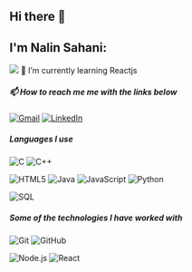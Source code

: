 ## Hi there 👋
## I'm Nalin Sahani:
![](https://github.com/nalin360/nalinSahani.gif)
🌱 I’m currently learning Reactjs

##### 📫 How to reach me me with the links below

<!-- [![Telegram](https://img.shields.io/badge/-TELEGRAM-2CA5E0?style=for-the-badge&logo=telegram&logoColor=white)](https://t.me/adamalston) -->
[![Gmail](https://img.shields.io/badge/-GMAIL-D14836?style=for-the-badge&logo=gmail&logoColor=white)](mailto:nalinsahani01010@gmail.com)
[![LinkedIn](https://img.shields.io/badge/-LINKEDIN-0077B5?style=for-the-badge&logo=linkedin&logoColor=white)]([https://www.linkedin.com/in/adammalston/](https://www.linkedin.com/in/nalin-sahani))


##### Languages I use

![C](https://img.shields.io/badge/-C-000000?style=flat&logo=c)
![C++](https://img.shields.io/badge/-C++-000000?style=flat&logo=c%2B%2B)
<!-- ![Clojure](https://img.shields.io/badge/-Clojure-000000?style=flat&logo=clojure) -->
![HTML5](https://img.shields.io/badge/-HTML5-000000?style=flat&logo=html5)
![Java](https://img.shields.io/badge/-Java-000000?style=flat&logo=java)
![JavaScript](https://img.shields.io/badge/-JavaScript-000000?style=flat&logo=javascript)
![Python](https://img.shields.io/badge/-Python-000000?style=flat&logo=python)
<!-- ![TypeScript](https://img.shields.io/badge/-TypeScript-000000?style=flat&logo=typescript) -->
![SQL](https://img.shields.io/badge/-SQL-000000?style=flat&logo=postgresql)


##### Some of the technologies I have worked with

![Git](https://img.shields.io/badge/-Git-222222?style=flat&logo=git&logoColor=F05032)
![GitHub](https://img.shields.io/badge/-GitHub-222222?style=flat&logo=github&logoColor=181717)
<!-- ![Jira](https://img.shields.io/badge/-Jira-222222?style=flat&logo=jira-software&logoColor=white&logoColor=0052CC) -->
<!-- ![jQuery](https://img.shields.io/badge/-jQuery-222222?style=flat&logo=jQuery&logoColor=0769AD) -->
<!-- ![Linux](https://img.shields.io/badge/-Linux-222222?style=flat&logo=linux&logoColor=FCC624) -->
![Node.js](https://img.shields.io/badge/-Node.js-222222?style=flat&logo=node.js&logoColor=339933)
![React](https://img.shields.io/badge/-React-222222?style=flat&logo=React&logoColor=61DAFB)
<!-- ![Java Spring](https://img.shields.io/badge/-Spring-222222?style=flat&logo=spring&logoColor=6DB33F) -->
<!-- ![TCP/IP](https://img.shields.io/badge/-TCP/IP-222222?style=flat&logo=cisco&logoColor=white) -->
<!-- ![XCode](https://img.shields.io/badge/-XCode-222222?style=flat&logo=XCode&logoColor=1575F9) -->

<!-- ##### Some of my favorite open source projects

[![Bitwarden](https://img.shields.io/badge/-Bitwarden-444444?style=flat&logo=bitwarden&logoColor=175DDC)](https://github.com/bitwarden)
[![Dark Reader](https://img.shields.io/badge/-Dark&#32;Reader-444444?style=flat&logo=Dark-Reader&logoColor=2f7485)](https://github.com/darkreader/darkreader)
[![uBlock Origin](https://img.shields.io/badge/-uBlock&#32;Origin-444444?style=flat&logo=UBlock-Origin&logoColor=800000)](https://github.com/gorhill/uBlock)
[![MEGA](https://img.shields.io/badge/-MEGA-444444?style=flat&logo=mega&logoColor=D9272E)](ttps://github.com/meganz/)
[![Visual Studio Code](https://img.shields.io/badge/-VSCode-444444?style=flat&logo=visual-studio-code&logoColor=007ACC)](https://github.com/microsoft/vscode)
[![Tor](https://img.shields.io/badge/-Tor-444444?style=flat&logo=tor&logoColor=7E4798)](https://www.torproject.org/)
 -->
<!-- [![adamalston.com](https://img.shields.io/badge/-ADAMALSTON.COM-000000?style=for-the-badge&logo=react&logoColor=white)](https://www.adamalston.com/) -->

<!--
**nalin360/nalin360** is a ✨ _special_ ✨ repository because its `README.md` (this file) appears on your GitHub profile.

Here are some ideas to get you started:

- 🔭 I’m currently working on ...
- 🌱 I’m currently learning ...
- 👯 I’m looking to collaborate on ...
- 🤔 I’m looking for help with ...
- 💬 Ask me about ...
-  ...
- 😄 Pronouns: ...
- ⚡ Fun fact: ...
-->
